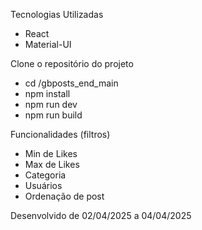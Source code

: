 Tecnologias Utilizadas
- React
- Material-UI

Clone o repositório do projeto

- cd /gbposts_end_main
- npm install
- npm run dev
- npm run build

Funcionalidades (filtros)
- Min de Likes
- Max de Likes
- Categoria
- Usuários
- Ordenação de post

Desenvolvido de 02/04/2025 a 04/04/2025
